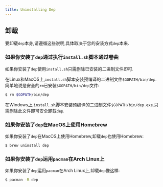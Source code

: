 ```yaml
---
title: Uninstalling Dep
---
```

## 卸载

要卸载`dep`本身,请遵循这些说明,具体取决于您的安装方式`dep`本来.

### 如果你安装了`dep`通过执行`install.sh`脚本通过卷曲

如果你安装了`dep`使用`install.sh`只需删除已安装的二进制文件即可.

在Linux和MacOS上,`install.sh`脚本安装预编译的二进制文件`$GOPATH/bin/dep`.简单地说是安全的`rm`已安装`$GOPATH/bin/dep`文件:

```sh
$ rm $GOPATH/bin/dep
```

在Windows上,`install.sh`脚本安装预编译的二进制文件`$GOPATH/bin/dep.exe`.只需删除此文件即可安全卸载`dep`.

### 如果你安装了`dep`在MacOS上使用Homebrew

如果你安装了`dep`在MacOS上使用Homebrew,卸载`dep`也使用Homebrew:

```sh
$ brew uninstall dep
```

### 如果你安装了`dep`运用`pacman`在Arch Linux上

如果你安装了`dep`运用`pacman`在Arch Linux上,卸载`dep`像这样:

```sh
$ pacman -R dep
```
